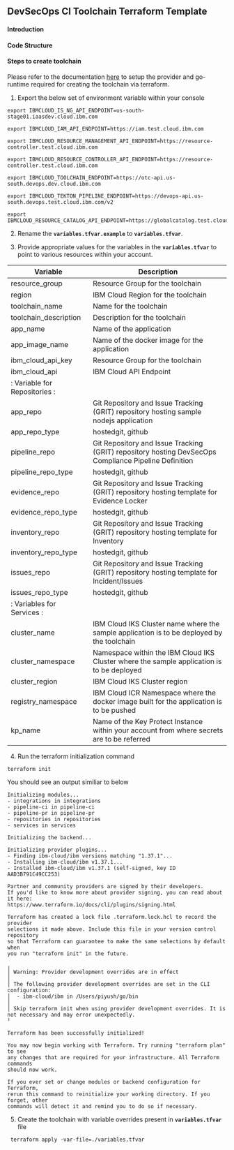 ## DevSecOps CI Toolchain Terraform Template

#### Introduction

#### Code Structure

#### Steps to create toolchain

Please refer to the documentation [here](https://ibm.ent.box.com/file/937574387078)
to setup the provider and go-runtime required for creating the toolchain via terraform.

1. Export the below set of environment variable within your console

```
export IBMCLOUD_IS_NG_API_ENDPOINT=us-south-stage01.iaasdev.cloud.ibm.com

export IBMCLOUD_IAM_API_ENDPOINT=https://iam.test.cloud.ibm.com

export IBMCLOUD_RESOURCE_MANAGEMENT_API_ENDPOINT=https://resource-controller.test.cloud.ibm.com

export IBMCLOUD_RESOURCE_CONTROLLER_API_ENDPOINT=https://resource-controller.test.cloud.ibm.com

export IBMCLOUD_TOOLCHAIN_ENDPOINT=https://otc-api.us-south.devops.dev.cloud.ibm.com

export IBMCLOUD_TEKTON_PIPELINE_ENDPOINT=https://devops-api.us-south.devops.test.cloud.ibm.com/v2 

export IBMCLOUD_RESOURCE_CATALOG_API_ENDPOINT=https://globalcatalog.test.cloud.ibm.com
```

2. Rename the **`variables.tfvar.example`** to **`variables.tfvar`**.

3. Provide appropriate values for the variables in the **`variables.tfvar`** to point to various resources within your account.


| Variable      | Description | 
| ---           | ----        | 
| resource_group            | Resource Group for the toolchain     |
| region                    | IBM Cloud Region for the toolchain |
| toolchain_name            | Name for the toolchain      |
| toolchain_description     | Description for the toolchain |
| app_name                  | Name of the application       |
| app_image_name            | Name of the docker image for the application     |
| ibm_cloud_api_key         | Resource Group for the toolchain     |
| ibm_cloud_api             | IBM Cloud API Endpoint     |
|: Variable for Repositories : |
| app_repo                  | Git Repository and Issue Tracking (GRIT) repository hosting sample nodejs application |
| app_repo_type             | hostedgit, github     |
| pipeline_repo             | Git Repository and Issue Tracking (GRIT) repository hosting DevSecOps Compliance Pipeline Definition |
| pipeline_repo_type        | hostedgit, github     |
| evidence_repo             | Git Repository and Issue Tracking (GRIT) repository hosting template for Evidence Locker |
| evidence_repo_type        | hostedgit, github     |
| inventory_repo            | Git Repository and Issue Tracking (GRIT) repository hosting template for Inventory |
| inventory_repo_type       | hostedgit, github     |
| issues_repo               | Git Repository and Issue Tracking (GRIT) repository hosting template for Incident/Issues |
| issues_repo_type          | hostedgit, github     |
|:    Variables for Services    :|
| cluster_name              | IBM Cloud IKS Cluster name where the sample application is to be deployed by the toolchain    |
| cluster_namespace         | Namespace within the IBM Cloud IKS Cluster where the sample application is to be deployed  |
| cluster_region            | IBM Cloud IKS Cluster region |
| registry_namespace        | IBM Cloud ICR Namespace where the docker image built for the application is to be pushed |
| kp_name                   | Name of the Key Protect Instance within your account from where secrets are to be referred  |


4. Run the terraform initialization command

```
terraform init
```
You should see an output similiar to below
```
Initializing modules...
- integrations in integrations
- pipeline-ci in pipeline-ci
- pipeline-pr in pipeline-pr
- repositories in repositories
- services in services

Initializing the backend...

Initializing provider plugins...
- Finding ibm-cloud/ibm versions matching "1.37.1"...
- Installing ibm-cloud/ibm v1.37.1...
- Installed ibm-cloud/ibm v1.37.1 (self-signed, key ID AAD3B791C49CC253)

Partner and community providers are signed by their developers.
If you'd like to know more about provider signing, you can read about it here:
https://www.terraform.io/docs/cli/plugins/signing.html

Terraform has created a lock file .terraform.lock.hcl to record the provider
selections it made above. Include this file in your version control repository
so that Terraform can guarantee to make the same selections by default when
you run "terraform init" in the future.

╷
│ Warning: Provider development overrides are in effect
│ 
│ The following provider development overrides are set in the CLI configuration:
│  - ibm-cloud/ibm in /Users/piyush/go/bin
│ 
│ Skip terraform init when using provider development overrides. It is not necessary and may error unexpectedly.
╵

Terraform has been successfully initialized!

You may now begin working with Terraform. Try running "terraform plan" to see
any changes that are required for your infrastructure. All Terraform commands
should now work.

If you ever set or change modules or backend configuration for Terraform,
rerun this command to reinitialize your working directory. If you forget, other
commands will detect it and remind you to do so if necessary.
```
5. Create the toolchain with variable overrides present in **`variables.tfvar`** file
```
 terraform apply -var-file=./variables.tfvar 
```
